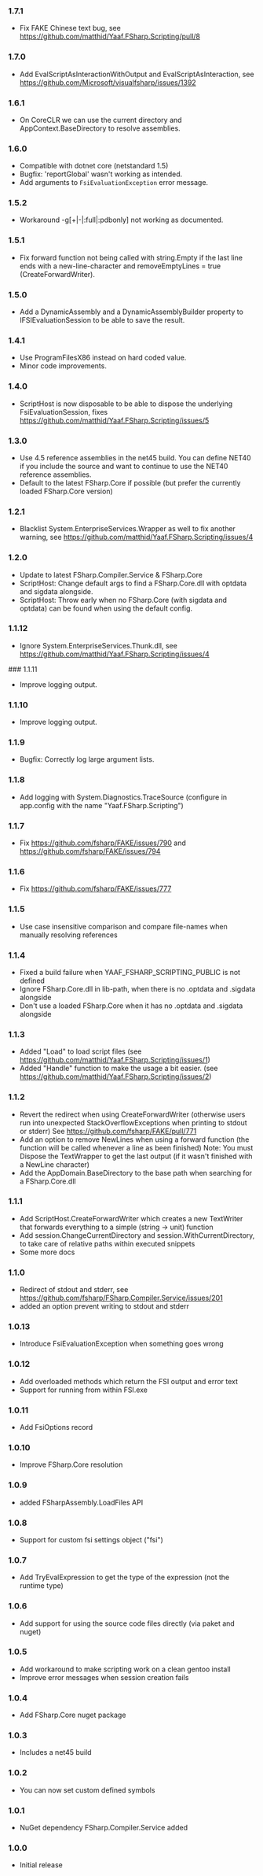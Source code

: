 ### 1.7.1

 * Fix FAKE Chinese text bug, see https://github.com/matthid/Yaaf.FSharp.Scripting/pull/8

### 1.7.0

 * Add EvalScriptAsInteractionWithOutput and EvalScriptAsInteraction, see https://github.com/Microsoft/visualfsharp/issues/1392

### 1.6.1

 * On CoreCLR we can use the current directory and AppContext.BaseDirectory to resolve assemblies.

### 1.6.0

 * Compatible with dotnet core (netstandard 1.5)
 * Bugfix: 'reportGlobal' wasn't working as intended.
 * Add arguments to `FsiEvaluationException` error message.

### 1.5.2

 * Workaround -g[+|-|:full|:pdbonly] not working as documented.

### 1.5.1

 * Fix forward function not being called with string.Empty if the last line ends with a new-line-character and removeEmptyLines = true (CreateForwardWriter).

### 1.5.0

 * Add a DynamicAssembly and a DynamicAssemblyBuilder property to IFSIEvaluationSession to be able to save the result.

### 1.4.1

 * Use ProgramFilesX86 instead on hard coded value.
 * Minor code improvements.

### 1.4.0

 * ScriptHost is now disposable to be able to dispose the underlying FsiEvaluationSession, fixes https://github.com/matthid/Yaaf.FSharp.Scripting/issues/5

### 1.3.0

 * Use 4.5 reference assemblies in the net45 build.
   You can define NET40 if you include the source and want to continue to use the NET40 reference assemblies.
 * Default to the latest FSharp.Core if possible (but prefer the currently loaded FSharp.Core version)

### 1.2.1

 * Blacklist System.EnterpriseServices.Wrapper as well to fix another warning, see https://github.com/matthid/Yaaf.FSharp.Scripting/issues/4

### 1.2.0

 * Update to latest FSharp.Compiler.Service & FSharp.Core
 * ScriptHost: Change default args to find a FSharp.Core.dll with optdata and sigdata alongside.
 * ScriptHost: Throw early when no FSharp.Core (with sigdata and optdata) can be found when using the default config.

### 1.1.12

 * Ignore System.EnterpriseServices.Thunk.dll, see https://github.com/matthid/Yaaf.FSharp.Scripting/issues/4

﻿### 1.1.11

 * Improve logging output.
 
### 1.1.10

 * Improve logging output.

### 1.1.9

 * Bugfix: Correctly log large argument lists.

### 1.1.8

 * Add logging with System.Diagnostics.TraceSource (configure in app.config with the name "Yaaf.FSharp.Scripting")

### 1.1.7

 * Fix https://github.com/fsharp/FAKE/issues/790 and https://github.com/fsharp/FAKE/issues/794

### 1.1.6

 * Fix https://github.com/fsharp/FAKE/issues/777

### 1.1.5

 * Use case insensitive comparison and compare file-names when manually resolving references

### 1.1.4

 * Fixed a build failure when YAAF_FSHARP_SCRIPTING_PUBLIC is not defined
 * Ignore FSharp.Core.dll in lib-path, when there is no .optdata and .sigdata alongside
 * Don't use a loaded FSharp.Core when it has no .optdata and .sigdata alongside

### 1.1.3

 * Added "Load" to load script files (see https://github.com/matthid/Yaaf.FSharp.Scripting/issues/1)
 * Added "Handle" function to make the usage a bit easier. (see https://github.com/matthid/Yaaf.FSharp.Scripting/issues/2)

### 1.1.2

 * Revert the redirect when using CreateForwardWriter (otherwise users run into unexpected StackOverflowExceptions when printing to stdout or stderr)
   See https://github.com/fsharp/FAKE/pull/771
 * Add an option to remove NewLines when using a forward function (the function will be called whenever a line as been finished)
   Note: You must Dispose the TextWrapper to get the last output (if it wasn't finished with a NewLine character)
 * Add the AppDomain.BaseDirectory to the base path when searching for a FSharp.Core.dll

### 1.1.1

 * Add ScriptHost.CreateForwardWriter which creates a new TextWriter that forwards everything to a simple (string -> unit) function
 * Add session.ChangeCurrentDirectory and session.WithCurrentDirectory, to take care of relative paths within executed snippets
 * Some more docs

### 1.1.0

 * Redirect of stdout and stderr, see https://github.com/fsharp/FSharp.Compiler.Service/issues/201 
 * added an option prevent writing to stdout and stderr

### 1.0.13

 * Introduce FsiEvaluationException when something goes wrong

### 1.0.12

 * Add overloaded methods which return the FSI output and error text
 * Support for running from within FSI.exe

### 1.0.11

 * Add FsiOptions record

### 1.0.10

 * Improve FSharp.Core resolution

### 1.0.9

 * added FSharpAssembly.LoadFiles API

### 1.0.8

 * Support for custom fsi settings object ("fsi")

### 1.0.7

 * Add TryEvalExpression to get the type of the expression (not the runtime type)

### 1.0.6

 * Add support for using the source code files directly (via paket and nuget)

### 1.0.5

 * Add workaround to make scripting work on a clean gentoo install
 * Improve error messages when session creation fails

### 1.0.4

 * Add FSharp.Core nuget package

### 1.0.3

 * Includes a net45 build

### 1.0.2

 * You can now set custom defined symbols

### 1.0.1

 * NuGet dependency FSharp.Compiler.Service added

### 1.0.0

 * Initial release

